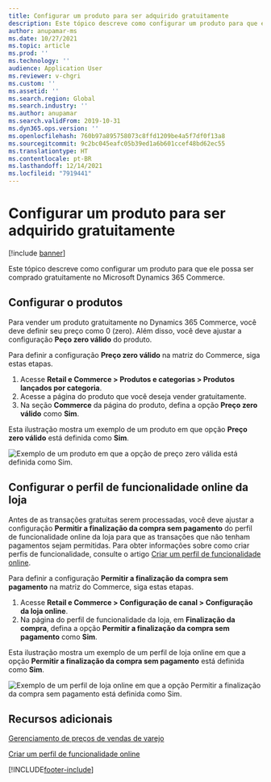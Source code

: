 ```yaml
---
title: Configurar um produto para ser adquirido gratuitamente
description: Este tópico descreve como configurar um produto para que ele possa ser comprado gratuitamente no Microsoft Dynamics 365 Commerce.
author: anupamar-ms
ms.date: 10/27/2021
ms.topic: article
ms.prod: ''
ms.technology: ''
audience: Application User
ms.reviewer: v-chgri
ms.custom: ''
ms.assetid: ''
ms.search.region: Global
ms.search.industry: ''
ms.author: anupamar
ms.search.validFrom: 2019-10-31
ms.dyn365.ops.version: ''
ms.openlocfilehash: 760b97a895758073c8ffd1209be4a5f7df0f13a8
ms.sourcegitcommit: 9c2bc045eafc05b39ed1a6b601ccef48bd62ec55
ms.translationtype: HT
ms.contentlocale: pt-BR
ms.lasthandoff: 12/14/2021
ms.locfileid: "7919441"
---
```

# <a name="configure-a-product-to-be-purchased-for-free"></a>Configurar um produto para ser adquirido gratuitamente

[!include [banner](includes/banner.md)]


Este tópico descreve como configurar um produto para que ele possa ser comprado gratuitamente no Microsoft Dynamics 365 Commerce.

## <a name="configure-the-product"></a>Configurar o produtos

Para vender um produto gratuitamente no Dynamics 365 Commerce, você deve definir seu preço como 0 (zero). Além disso, você deve ajustar a configuração **Peço zero válido** do produto.

Para definir a configuração **Preço zero válido** na matriz do Commerce, siga estas etapas.

1. Acesse **Retail e Commerce \> Produtos e categorias \> Produtos lançados por categoria**.
1. Acesse a página do produto que você deseja vender gratuitamente. 
1. Na seção **Commerce** da página do produto, defina a opção **Preço zero válido** como **Sim**.

Esta ilustração mostra um exemplo de um produto em que opção **Preço zero válido** está definida como **Sim**.

![Exemplo de um produto em que a opção de preço zero válida está definida como Sim.](./media/Zero-price.png)

## <a name="configure-the-online-stores-functionality-profile"></a>Configurar o perfil de funcionalidade online da loja

Antes de as transações gratuitas serem processadas, você deve ajustar a configuração **Permitir a finalização da compra sem pagamento** do perfil de funcionalidade online da loja para que as transações que não tenham pagamentos sejam permitidas. Para obter informações sobre como criar perfis de funcionalidade, consulte o artigo [Criar um perfil de funcionalidade online](online-functionality-profile.md).

Para definir a configuração **Permitir a finalização da compra sem pagamento** na matriz do Commerce, siga estas etapas.

1. Acesse **Retail e Commerce \> Configuração de canal \> Configuração da loja online**.
1. Na página do perfil de funcionalidade da loja, em **Finalização da compra**, defina a opção **Permitir a finalização da compra sem pagamento** como **Sim**.

Esta ilustração mostra um exemplo de um perfil de loja online em que a opção **Permitir a finalização da compra sem pagamento** está definida como **Sim**.

![Exemplo de um perfil de loja online em que a opção Permitir a finalização da compra sem pagamento está definida como Sim.](./media/Zero-price-profile.png)

## <a name="additional-resources"></a>Recursos adicionais

[Gerenciamento de preços de vendas de varejo](price-management.md)

[Criar um perfil de funcionalidade online](online-functionality-profile.md)

[!INCLUDE[footer-include](../includes/footer-banner.md)]
